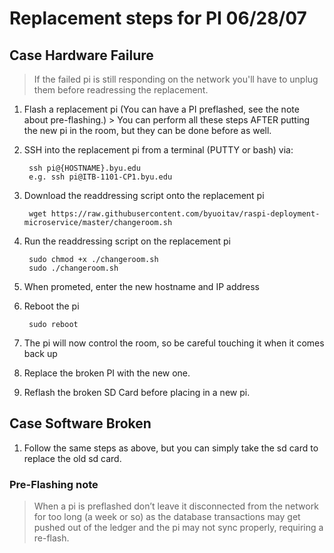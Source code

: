 # Replacement steps for PI 06/28/07

## Case Hardware Failure
> If the failed pi is still responding on the network you'll have to unplug them before readressing the replacement.

1. Flash a replacement pi (You can have a PI preflashed, see the note about pre-flashing.)
        > You can perform all these steps AFTER putting the new pi in the room, but they can be done before as well. 
1. SSH into the replacement pi from a terminal (PUTTY or bash) via: 

        ssh pi@{HOSTNAME}.byu.edu
        e.g. ssh pi@ITB-1101-CP1.byu.edu
1. Download the readdressing script onto the replacement pi
 
        wget https://raw.githubusercontent.com/byuoitav/raspi-deployment-microservice/master/changeroom.sh
1. Run the readdressing script on the replacement pi 

        sudo chmod +x ./changeroom.sh
        sudo ./changeroom.sh
1. When prometed, enter the new hostname and IP address
1. Reboot the pi
   
        sudo reboot
1. The pi will now control the room, so be careful touching it when it comes back up
1. Replace the broken PI with the new one. 
1. Reflash the broken SD Card before placing in a new pi. 

## Case Software Broken
1. Follow the same steps as above, but you can simply take the sd card to replace the old sd card. 



### Pre-Flashing note
> When a pi is preflashed don’t leave it disconnected from the network for too long (a week or so) as the database transactions may get pushed out of the ledger and the pi may not sync properly, requiring a re-flash.
